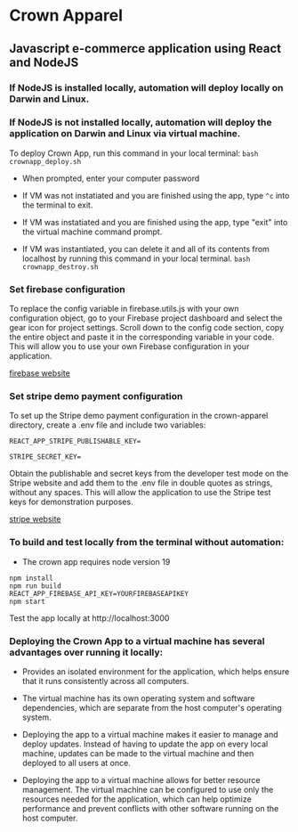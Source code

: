 # Crown Apparel

## Javascript e-commerce application using React and NodeJS


### If NodeJS is installed locally, automation will deploy locally on Darwin and Linux. 

### If NodeJS is not installed locally, automation will deploy the application on Darwin and Linux via virtual machine.

To deploy Crown App, run this command in your local terminal:
`bash crownapp_deploy.sh`

* When prompted, enter your computer password

* If VM was not instatiated and you are finished using the app, type `^c` into the terminal to exit.

* If VM was instatiated and you are finished using the app, type "exit" into the virtual machine command prompt.

* If VM was instantiated, you can delete it and all of its contents from localhost by running this command in your local terminal.
`bash crownapp_destroy.sh` 

### Set firebase configuration

To replace the config variable in firebase.utils.js with your own configuration object, go to your Firebase project dashboard and select the gear icon for project settings. Scroll down to the config code section, copy the entire object and paste it in the corresponding variable in your code. This will allow you to use your own Firebase configuration in your application.

[firebase website](https://firebase.google.com/)

### Set stripe demo payment configuration

To set up the Stripe demo payment configuration in the crown-apparel directory, create a .env file and include two variables:

`REACT_APP_STRIPE_PUBLISHABLE_KEY=`

`STRIPE_SECRET_KEY=`

Obtain the publishable and secret keys from the developer test mode on the Stripe website and add them to the .env file in double quotes as strings, without any spaces. This will allow the application to use the Stripe test keys for demonstration purposes.

[stripe website](https://stripe.com/)

### To build and test locally from the terminal without automation:

* The crown app requires node version 19

```shell
npm install
npm run build
REACT_APP_FIREBASE_API_KEY=YOURFIREBASEAPIKEY 
npm start 
```
Test the app locally at http://localhost:3000


### Deploying the Crown App to a virtual machine has several advantages over running it locally: 
* Provides an isolated environment for the application, which helps ensure that it runs consistently across all computers. 

* The virtual machine has its own operating system and software dependencies, which are separate from the host computer's operating system.

* Deploying the app to a virtual machine makes it easier to manage and deploy updates. Instead of having to update the app on every local machine, updates can be made to the virtual machine and then deployed to all users at once.

* Deploying the app to a virtual machine allows for better resource management. The virtual machine can be configured to use only the resources needed for the application, which can help optimize performance and prevent conflicts with other software running on the host computer.
